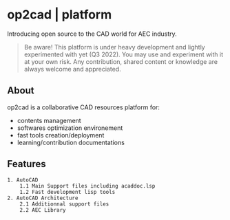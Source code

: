 # op2cad | platform
Introducing open source to the CAD world for AEC industry.

> Be aware! This platform is under heavy development and lightly experimented with yet (Q3 2022). You may use and experiment with it at your own risk. Any contribution, shared content or knowledge are always welcome and appreciated.

## About

op2cad is a collaborative CAD resources platform for:

- contents management
- softwares optimization environement 
- fast tools creation/deployment
- learning/contribution documentations

## Features

```features
1. AutoCAD
    1.1 Main Support files including acaddoc.lsp
    1.2 Fast development lisp tools
2. AutoCAD Architecture
    2.1 Additionnal support files
    2.2 AEC Library
```
